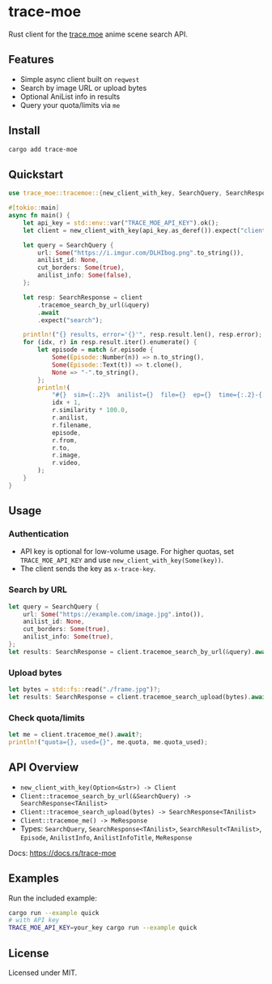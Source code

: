 # trace-moe

Rust client for the [trace.moe](https://trace.moe/) anime scene search API.

## Features

- Simple async client built on `reqwest`
- Search by image URL or upload bytes
- Optional AniList info in results
- Query your quota/limits via `me`

## Install

```bash
cargo add trace-moe
```

## Quickstart

```rust
use trace_moe::tracemoe::{new_client_with_key, SearchQuery, SearchResponse, Episode};

#[tokio::main]
async fn main() {
    let api_key = std::env::var("TRACE_MOE_API_KEY").ok();
    let client = new_client_with_key(api_key.as_deref()).expect("client");

    let query = SearchQuery {
        url: Some("https://i.imgur.com/DLHIbog.png".to_string()),
        anilist_id: None,
        cut_borders: Some(true),
        anilist_info: Some(false),
    };

    let resp: SearchResponse = client
        .tracemoe_search_by_url(&query)
        .await
        .expect("search");

    println!("{} results, error='{}'", resp.result.len(), resp.error);
    for (idx, r) in resp.result.iter().enumerate() {
        let episode = match &r.episode {
            Some(Episode::Number(n)) => n.to_string(),
            Some(Episode::Text(t)) => t.clone(),
            None => "-".to_string(),
        };
        println!(
            "#{}  sim={:.2}%  anilist={}  file={}  ep={}  time={:.2}-{:.2}\n  image={}\n  video={}\n",
            idx + 1,
            r.similarity * 100.0,
            r.anilist,
            r.filename,
            episode,
            r.from,
            r.to,
            r.image,
            r.video,
        );
    }
}
```

## Usage

### Authentication

- API key is optional for low-volume usage. For higher quotas, set `TRACE_MOE_API_KEY` and use `new_client_with_key(Some(key))`.
- The client sends the key as `x-trace-key`.

### Search by URL

```rust
let query = SearchQuery {
    url: Some("https://example.com/image.jpg".into()),
    anilist_id: None,
    cut_borders: Some(true),
    anilist_info: Some(true),
};
let results: SearchResponse = client.tracemoe_search_by_url(&query).await?;
```

### Upload bytes

```rust
let bytes = std::fs::read("./frame.jpg")?;
let results: SearchResponse = client.tracemoe_search_upload(bytes).await?;
```

### Check quota/limits

```rust
let me = client.tracemoe_me().await?;
println!("quota={}, used={}", me.quota, me.quota_used);
```

## API Overview

- `new_client_with_key(Option<&str>) -> Client`
- `Client::tracemoe_search_by_url(&SearchQuery) -> SearchResponse<TAnilist>`
- `Client::tracemoe_search_upload(bytes) -> SearchResponse<TAnilist>`
- `Client::tracemoe_me() -> MeResponse`
- Types: `SearchQuery`, `SearchResponse<TAnilist>`, `SearchResult<TAnilist>`, `Episode`, `AnilistInfo`, `AnilistInfoTitle`, `MeResponse`

Docs: https://docs.rs/trace-moe

## Examples

Run the included example:

```bash
cargo run --example quick
# with API key
TRACE_MOE_API_KEY=your_key cargo run --example quick
```

## License

Licensed under MIT.
